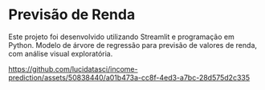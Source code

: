 # Previsão de Renda

Este projeto foi desenvolvido utilizando Streamlit e programação em Python. 
Modelo de árvore de regressão para previsão de valores de renda, com análise visual exploratória.


https://github.com/lucidatasci/income-prediction/assets/50838440/a01b473a-cc8f-4ed3-a7bc-28d575d2c335

